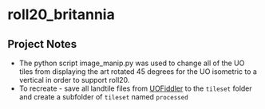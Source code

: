 # roll20_britannia

## Project Notes
- The python script image_manip.py was used to change all of the UO tiles from displaying the art rotated 45 degrees for the UO isometric to a vertical in order to support roll20.
- To recreate - save all landtile files from [UOFiddler](http://uofiddler.polserver.com/) to the `tileset` folder and create a subfolder of `tileset` named `processed`
